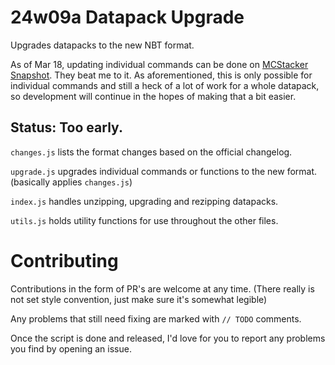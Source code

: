 # 24w09a Datapack Upgrade

Upgrades datapacks to the new NBT format.

As of Mar 18, updating individual commands can be done on [MCStacker Snapshot](https://mcstacker.net/1.20.5.php). They beat me to it. As aforementioned, this is only possible for individual commands and still a heck of a lot of work for a whole datapack, so development will continue in the hopes of making that a bit easier.

## Status: Too early.

`changes.js` lists the format changes based on the official changelog.

`upgrade.js` upgrades individual commands or functions to the new format. (basically applies `changes.js`)

`index.js` handles unzipping, upgrading and rezipping datapacks.

`utils.js` holds utility functions for use throughout the other files.

# Contributing

Contributions in the form of PR's are welcome at any time. (There really is not set style convention, just make sure it's somewhat legible)

Any problems that still need fixing are marked with ``// TODO`` comments.

Once the script is done and released, I'd love for you to report any problems you find by opening an issue.